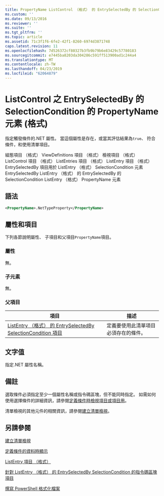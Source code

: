 ```yaml
---
title: PropertyName ListControl （格式） 的 EntrySelectedBy 的 SelectionCondition 的項目 |Microsoft Docs
ms.custom: ''
ms.date: 09/13/2016
ms.reviewer: ''
ms.suite: ''
ms.tgt_pltfrm: ''
ms.topic: article
ms.assetid: 71c3f1f6-6fe2-42f1-8260-6974d3871748
caps.latest.revision: 11
ms.openlocfilehash: 7d526372cf80327b3fb9b79b6e83429c57780183
ms.sourcegitcommit: e7445ba8203da304286c591ff513900ad1c244a4
ms.translationtype: MT
ms.contentlocale: zh-TW
ms.lasthandoff: 04/23/2019
ms.locfileid: "62064879"
---
```

# <a name="propertyname-element-for-selectioncondition-for-entryselectedby-for-listcontrol-format"></a>ListControl 之 EntrySelectedBy 的 SelectionCondition 的 PropertyName 元素 (格式)

指定觸發條件的.NET 屬性。 當這個屬性是存在，或當其評估結果為`true`、 符合條件，和使用清單項目。

組態項目 （格式） ViewDefinitions 項目 （格式） 檢視項目 （格式） ListControl 項目 （格式） ListEntries 項目 （格式） ListEntry 項目 （格式） EntrySelectedBy 項目用於 ListEntry （格式） SelectionCondition 元素EntrySelectedBy ListEntry （格式） 的 EntrySelectedBy 的 SelectionCondition ListEntry （格式） PropertyName 元素

## <a name="syntax"></a>語法

```xml
<PropertyName>.NetTypeProperty</PropertyName>
```

## <a name="attributes-and-elements"></a>屬性和項目

下列各節說明屬性、 子項目和父項目`PropertyName`項目。

### <a name="attributes"></a>屬性

無。

### <a name="child-elements"></a>子元素

無。

### <a name="parent-elements"></a>父項目

|項目|描述|
|-------------|-----------------|
|[ListEntry （格式） 的 EntrySelectedBy SelectionCondition 項目](./selectioncondition-element-for-entryselectedby-for-listcontrol-format.md)|定義要使用此清單項目必須存在的條件。|

## <a name="text-value"></a>文字值

指定.NET 屬性名稱。

## <a name="remarks"></a>備註

選取條件必須指定至少一個屬性名稱或指令碼區塊，但不能同時指定。 如需如何使用選擇條件的詳細資訊，請參閱[定義條件時檢視項目或項目用](./defining-conditions-for-displaying-data.md)。

清單檢視的其他元件的相關資訊，請參閱[建立清單檢視](./creating-a-list-view.md)。

## <a name="see-also"></a>另請參閱

[建立清單檢視](./creating-a-list-view.md)

[定義條件的資料時顯示](./defining-conditions-for-displaying-data.md)

[ListEntry 項目 （格式）](./listentry-element-for-listcontrol-format.md)

[針對 ListEntry （格式） 的 EntrySelectedBy SelectionCondition 的指令碼區塊項目](./scriptblock-element-for-selectioncondition-for-entryselectedby-for-listcontrol-format.md)

[撰寫 PowerShell 格式化檔案](./writing-a-powershell-formatting-file.md)

